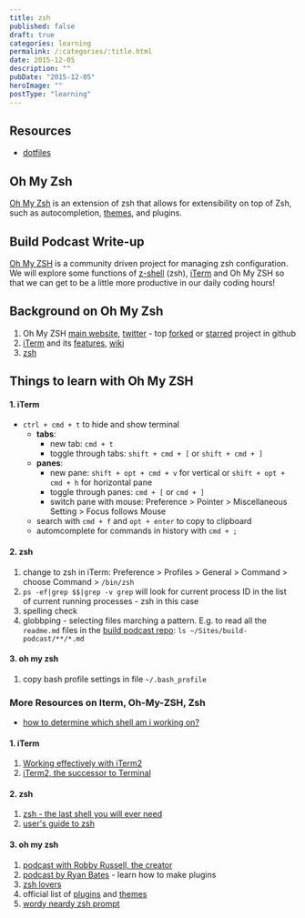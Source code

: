 ```yaml
---
title: zsh
published: false
draft: true
categories: learning
permalink: /:categories/:title.html
date: 2015-12-05
description: ""
pubDate: "2015-12-05"
heroImage: ""
postType: "learning"
---
```


## Resources

- [dotfiles](https://justin.abrah.ms/dotfiles/zsh.html)

## Oh My Zsh

[Oh My Zsh](https://github.com/robbyrussell/oh-my-zsh) is an extension of zsh that allows for extensibility on top of Zsh, such as autocompletion, [themes](https://github.com/robbyrussell/oh-my-zsh/wiki/themes), and plugins.

## Build Podcast Write-up

[Oh My ZSH](https://github.com/robbyrussell/oh-my-zsh) is a community driven project for managing zsh configuration. We will explore some functions of [z-shell](https://en.wikipedia.org/wiki/Z_shell) (zsh), [iTerm](https://www.iterm2.com/#/section/home) and Oh My ZSH so that we can get to be a little more productive in our daily coding hours!

## Background on Oh My Zsh

1. Oh My ZSH [main website](https://github.com/robbyrussell/oh-my-zsh), [twitter](https://twitter.com/ohmyzsh) - top [forked](https://github.com/popular/forked) or [starred](https://github.com/popular/starred) project in github
1. [iTerm](https://www.iterm2.com/#/section/home) and its [features](https://www.iterm2.com/#/section/features), [wiki](https://code.google.com/p/iterm2/w/list)
1. [zsh](https://en.wikipedia.org/wiki/Z_shell)

## Things to learn with Oh My ZSH

#### 1. iTerm

- `ctrl + cmd + t` to hide and show terminal
  - **tabs**:
    - new tab: `cmd + t`
    - toggle through tabs: `shift + cmd + [` or `shift + cmd + ]`
  - **panes**:
    - new pane: `shift + opt + cmd + v` for vertical or `shift + opt + cmd + h` for horizontal pane
    - toggle through panes: `cmd + [` or `cmd + ]`
    - switch pane with mouse: Preference > Pointer > Miscellaneous Setting > Focus follows Mouse
  - search with `cmd + f` and `opt + enter` to copy to clipboard
  - automcomplete for commands in history with `cmd + ;`

#### 2. zsh

1. change to zsh in iTerm: Preference > Profiles > General > Command > choose Command > `/bin/zsh`
1. `ps -ef|grep $$|grep -v grep` will look for current process ID in the list of current running processes - zsh in this case
1. spelling check
1. globbping - selecting files marching a pattern. E.g. to read all the `readme.md` files in the [build podcast repo](https://github.com/sayanee/Build-Podcast): `ls ~/Sites/build-podcast/**/*.md`

#### 3. oh my zsh

1. copy bash profile settings in file `~/.bash_profile`

### More Resources on Iterm, Oh-My-ZSH, Zsh

- [how to determine which shell am i working on?](https://stackoverflow.com/questions/3327013/how-to-determine-the-current-shell-im-working-on)

#### 1. iTerm

1. [Working effectively with iTerm2](https://teohm.github.com/blog/2012/03/22/working-effectively-with-iterm2/)
1. [iTerm2, the successor to Terminal](https://www.astrobetter.com/iterm2-the-successor-to-the-terminal-on-osx/)

#### 2. zsh

1. [zsh - the last shell you will ever need](https://friedcpu.wordpress.com/2007/07/24/zsh-the-last-shell-youll-ever-need/)
1. [user's guide to zsh](https://zsh.sourceforge.net/Guide/)

#### 3. oh my zsh

1. [podcast with Robby Russell, the creator](https://thechangelog.com/post/5875746546/episode-0-6-1-oh-my-zsh-with-robby-russell)
1. [podcast by Ryan Bates](https://railscasts.com/episodes/308-oh-my-zsh) - learn how to make plugins
1. [zsh lovers](https://grml.org/zsh/zsh-lovers.html)
1. official list of [plugins](https://github.com/robbyrussell/oh-my-zsh/wiki/Plugins) and [themes](https://github.com/robbyrussell/oh-my-zsh/wiki/themes)
1. [wordy neardy zsh prompt](https://zanshin.net/2012/03/09/wordy-nerdy-zsh-prompt/)
